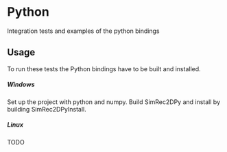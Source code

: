Python
========

Integration tests and examples of the python bindings

Usage
--------------------
To run these tests the Python bindings have to be built and installed.

##### Windows
Set up the project with python and numpy. Build SimRec2DPy and install by building SimRec2DPyInstall.

##### Linux
TODO
